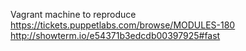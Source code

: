 Vagrant machine to reproduce https://tickets.puppetlabs.com/browse/MODULES-180
http://showterm.io/e54371b3edcdb00397925#fast
